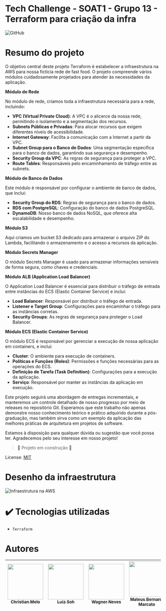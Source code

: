 # Tech Challenge - SOAT1 - Grupo 13 - Terraform para criação da infra </h1>

![GitHub](https://img.shields.io/github/license/dropbox/dropbox-sdk-java)

# Resumo do projeto

O objetivo central deste projeto Terraform é estabelecer a infraestrutura na AWS para nossa fictícia rede de fast food. O projeto compreende vários módulos cuidadosamente projetados para atender às necessidades da aplicação.

**Módulo de Rede**

No módulo de rede, criamos toda a infraestrutura necessária para a rede, incluindo:

- **VPC (Virtual Private Cloud)**: A VPC é o alicerce da nossa rede, permitindo o isolamento e a segmentação dos recursos.
- **Subnets Públicas e Privadas**: Para alocar recursos que exigem diferentes níveis de acessibilidade.
- **Internet Gateway**: Facilita a comunicação com a Internet a partir da VPC.
- **Subnet Group para o Banco de Dados**: Uma segmentação específica para o banco de dados, garantindo sua segurança e desempenho.
- **Security Group da VPC**: As regras de segurança para proteger a VPC.
- **Route Tables**: Responsáveis pelo encaminhamento de tráfego entre as subnets.

**Módulo de Banco de Dados**

Este módulo é responsável por configurar o ambiente de banco de dados, que inclui:

- **Security Group do RDS**: Regras de segurança para o banco de dados.
- **RDS com PostgreSQL**: Configuração do banco de dados PostgreSQL.
- **DynamoDB**: Nosso banco de dados NoSQL, que oferece alta escalabilidade e desempenho.


**Módulo S3**

Aqui criamos um bucket S3 dedicado para armazenar o arquivo ZIP do Lambda, facilitando o armazenamento e o acesso a recursos da aplicação.

**Módulo Secrets Manager**

O módulo Secrets Manager é usado para armazenar informações sensíveis de forma segura, como chaves e credenciais.

**Módulo ALB (Application Load Balancer)**

O Application Load Balancer é essencial para distribuir o tráfego de entrada entre instâncias do ECS (Elastic Container Service) e inclui:

- **Load Balancer**: Responsável por distribuir o tráfego de entrada.
- **Listener e Target Group**: Configurações para encaminhar o tráfego para as instâncias corretas.
- **Security Groups**: As regras de segurança para proteger o Load Balancer.

**Módulo ECS (Elastic Container Service)**

O módulo ECS é responsável por gerenciar a execução de nossa aplicação em containers, e inclui:

- **Cluster**: O ambiente para execução de containers.
- **Políticas e Funções (Roles)**: Permissões e funções necessárias para as operações do ECS.
- **Definição de Tarefa (Task Definition)**: Configurações para a execução da aplicação.
- **Serviço**: Responsável por manter as instâncias da aplicação em execução.

Este projeto seguirá uma abordagem de entregas incrementais, e manteremos um controle detalhado de nosso progresso por meio de releases no repositório Git. Esperamos que este trabalho não apenas demonstre nosso conhecimento teórico e prático adquirido durante a pós-graduação, mas também sirva como um exemplo da aplicação das melhores práticas de arquitetura em projetos de software.

Estamos à disposição para qualquer dúvida ou sugestão que você possa ter. Agradecemos pelo seu interesse em nosso projeto!

> :construction: Projeto em construção :construction:

License: [MIT](License.txt)

# Desenho da infraestrutura

![Infraestrutura na AWS](https://i.imgur.com/crdKtp8.png)

# ✔️ Tecnologias utilizadas

- ``Terraform``


# Autores

| [<img src="https://avatars.githubusercontent.com/u/28829303?s=400&v=4" width=115><br><sub>Christian Melo</sub>](https://github.com/christiandmelo) |  [<img src="https://avatars.githubusercontent.com/u/89987201?v=4" width=115><br><sub>Luiz Soh</sub>](https://github.com/luiz-soh) |  [<img src="https://avatars.githubusercontent.com/u/21027037?v=4" width=115><br><sub>Wagner Neves</sub>](https://github.com/nevesw) |  [<img src="https://avatars.githubusercontent.com/u/34692183?v=4" width=115><br><sub>Mateus Bernardi Marcato</sub>](https://github.com/xXMateus97Xx) |
| :---: | :---: | :---: | :---: |
